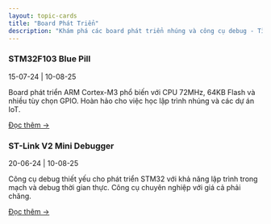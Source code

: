 ```yaml
---
layout: topic-cards
title: "Board Phát Triển"
description: "Khám phá các board phát triển nhúng và công cụ debug - Tìm phần cứng phù hợp cho dự án của bạn"
---
```


<div class="topic-cards-container">
  <div class="topic-card" onclick="window.location.href='/boards/stm32f103/'">
    <div class="topic-image" style="background-image: url('/boards/assets/stm32f103.png')"></div>
    <div class="topic-content">
      <h3 class="topic-title">STM32F103 Blue Pill</h3>
      <div class="topic-dates">15-07-24 | 10-08-25</div>
      <p class="topic-description">Board phát triển ARM Cortex-M3 phổ biến với CPU 72MHz, 64KB Flash và nhiều tùy chọn GPIO. Hoàn hảo cho việc học lập trình nhúng và các dự án IoT.</p>
      <a href="/boards/stm32f103/" class="topic-read-more" onclick="event.stopPropagation();">Đọc thêm →</a>
    </div>
  </div>

  <div class="topic-card" onclick="window.location.href='/boards/stlink-v2/'">
    <div class="topic-image" style="background-image: url('/boards/assets/stlink_mini_debugger.png')"></div>
    <div class="topic-content">
      <h3 class="topic-title">ST-Link V2 Mini Debugger</h3>
      <div class="topic-dates">20-06-24 | 10-08-25</div>
      <p class="topic-description">Công cụ debug thiết yếu cho phát triển STM32 với khả năng lập trình trong mạch và debug thời gian thực. Công cụ chuyên nghiệp với giá cả phải chăng.</p>
      <a href="/boards/stlink-v2/" class="topic-read-more" onclick="event.stopPropagation();">Đọc thêm →</a>
    </div>
  </div>
</div>
